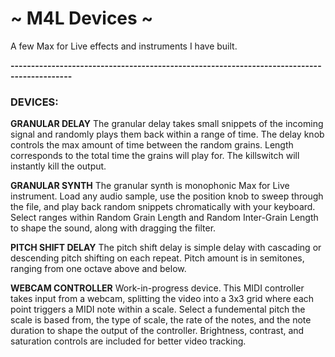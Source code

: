 # ~ M4L Devices ~

A few Max for Live effects and instruments I have built.

**-------------------------------------------------------------------------------------------**

### DEVICES:
**GRANULAR DELAY**
The granular delay takes small snippets of the incoming signal and randomly plays them back within a range of time. The delay knob controls the max amount of time between the random grains. Length corresponds to the total time the grains will play for. The killswitch will instantly kill the output.

**GRANULAR SYNTH**
The granular synth is monophonic Max for Live instrument. Load any audio sample, use the position knob to sweep through the file, and play back random snippets chromatically with your keyboard. Select ranges within Random Grain Length and Random Inter-Grain Length to shape the sound, along with dragging the filter.

**PITCH SHIFT DELAY**
The pitch shift delay is simple delay with cascading or descending pitch shifting on each repeat. Pitch amount is in semitones, ranging from one octave above and below.

**WEBCAM CONTROLLER**
Work-in-progress device. This MIDI controller takes input from a webcam, splitting the video into a 3x3 grid where each point triggers a MIDI note within a scale. Select a fundemental pitch the scale is based from, the type of scale, the rate of the notes, and the note duration to shape the output of the controller. Brightness, contrast, and saturation controls are included for better video tracking.
